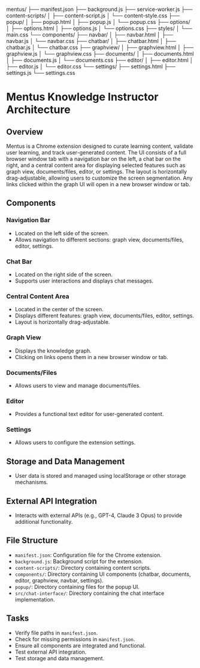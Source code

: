 mentus/
├── manifest.json
├── background.js
├── service-worker.js
├── content-scripts/
│   ├── content-script.js
│   └── content-style.css
├── popup/
│   ├── popup.html
│   ├── popup.js
│   └── popup.css
├── options/
│   ├── options.html
│   ├── options.js
│   └── options.css
├── styles/
│   └── main.css
└── components/
    ├── navbar/
    │   ├── navbar.html
    │   ├── navbar.js
    │   └── navbar.css
    ├── chatbar/
    │   ├── chatbar.html
    │   ├── chatbar.js
    │   └── chatbar.css
    ├── graphview/
    │   ├── graphview.html
    │   ├── graphview.js
    │   └── graphview.css
    ├── documents/
    │   ├── documents.html
    │   ├── documents.js
    │   └── documents.css
    ├── editor/
    │   ├── editor.html
    │   ├── editor.js
    │   └── editor.css
    └── settings/
        ├── settings.html
        ├── settings.js
        └── settings.css
# Mentus Knowledge Instructor Architecture

## Overview

Mentus is a Chrome extension designed to curate learning content, validate user learning, and track user-generated content. The UI consists of a full browser window tab with a navigation bar on the left, a chat bar on the right, and a central content area for displaying selected features such as graph view, documents/files, editor, or settings. The layout is horizontally drag-adjustable, allowing users to customize the screen segmentation. Any links clicked within the graph UI will open in a new browser window or tab.

## Components

### Navigation Bar
- Located on the left side of the screen.
- Allows navigation to different sections: graph view, documents/files, editor, settings.

### Chat Bar
- Located on the right side of the screen.
- Supports user interactions and displays chat messages.

### Central Content Area
- Located in the center of the screen.
- Displays different features: graph view, documents/files, editor, settings.
- Layout is horizontally drag-adjustable.

### Graph View
- Displays the knowledge graph.
- Clicking on links opens them in a new browser window or tab.

### Documents/Files
- Allows users to view and manage documents/files.

### Editor
- Provides a functional text editor for user-generated content.

### Settings
- Allows users to configure the extension settings.

## Storage and Data Management
- User data is stored and managed using localStorage or other storage mechanisms.

## External API Integration
- Interacts with external APIs (e.g., GPT-4, Claude 3 Opus) to provide additional functionality.

## File Structure
- `manifest.json`: Configuration file for the Chrome extension.
- `background.js`: Background script for the extension.
- `content-scripts/`: Directory containing content scripts.
- `components/`: Directory containing UI components (chatbar, documents, editor, graphview, navbar, settings).
- `popup/`: Directory containing files for the popup UI.
- `src/chat-interface/`: Directory containing the chat interface implementation.

## Tasks
- Verify file paths in `manifest.json`.
- Check for missing permissions in `manifest.json`.
- Ensure all components are integrated and functional.
- Test external API integration.
- Test storage and data management.
